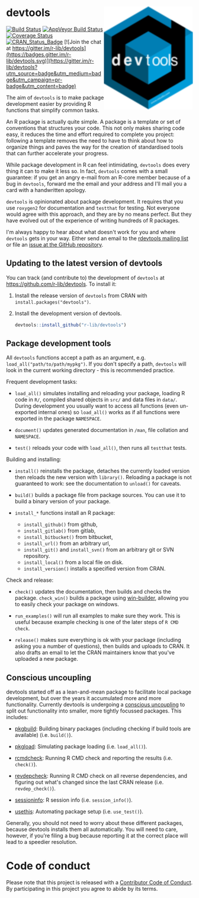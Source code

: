 # devtools <img src="man/figures/logo.svg" align="right" />

[![Build Status](https://travis-ci.org/r-lib/devtools.svg?branch=master)](https://travis-ci.org/r-lib/devtools)
[![AppVeyor Build Status](https://ci.appveyor.com/api/projects/status/github/r-lib/devtools?branch=master&svg=true)](https://ci.appveyor.com/project/hadley/devtools)
[![Coverage Status](https://codecov.io/github/r-lib/devtools/coverage.svg?branch=master)](https://codecov.io/github/r-lib/devtools?branch=master)
[![CRAN_Status_Badge](http://www.r-pkg.org/badges/version/devtools)](https://cran.r-project.org/package=devtools)
[![Join the chat at https://gitter.im/r-lib/devtools](https://badges.gitter.im/r-lib/devtools.svg)](https://gitter.im/r-lib/devtools?utm_source=badge&utm_medium=badge&utm_campaign=pr-badge&utm_content=badge)

The aim of `devtools` is to make package development easier by providing R
functions that simplify common tasks.

An R package is actually quite simple. A package is a template or set of
conventions that structures your code. This not only makes sharing code easy,
it reduces the time and effort required to complete you project: following a
template removes the need to have to think about how to organize things and
paves the way for the creation of standardised tools that can further
accelerate your progress.

While package development in R can feel intimidating, `devtools` does every
thing it can to make it less so. In fact, `devtools` comes with a small
guarantee: if you get an angry e-mail from an R-core member because of a bug in
`devtools`, forward me the email and your address and I'll mail you a card with
a handwritten apology.

`devtools` is opinionated about package development. It requires that you use
`roxygen2` for documentation and `testthat` for testing. Not everyone would
agree with this approach, and they are by no means perfect. But they have
evolved out of the experience of writing hundreds of R packages.

I'm always happy to hear about what doesn't work for you and where `devtools`
gets in your way. Either send an email to the [rdevtools mailing
list](http://groups.google.com/group/rdevtools) or file an [issue at the GitHub
repository](http://github.com/r-lib/devtools/issues).

## Updating to the latest version of devtools

You can track (and contribute to) the development of `devtools` at
https://github.com/r-lib/devtools. To install it:

1. Install the release version of `devtools` from CRAN with
   `install.packages("devtools")`.

2. Install the development version of devtools.

   ```r
   devtools::install_github("r-lib/devtools")
   ```

## Package development tools

All `devtools` functions accept a path as an argument, e.g.
`load_all("path/to/path/mypkg")`. If you don't specify a path, `devtools` will
look in the current working directory - this is recommended practice.

Frequent development tasks:

* `load_all()` simulates installing and reloading your package, loading R code
  in `R/`, compiled shared objects in `src/` and data files in `data/`. During
  development you usually want to access all functions (even un-exported
  internal ones) so `load_all()` works as if all functions were exported in the
  package `NAMESPACE`.

* `document()` updates generated documentation in `/man`, file collation and
  `NAMESPACE`.

* `test()` reloads your code with `load_all()`, then runs all `testthat` tests.

Building and installing:

* `install()` reinstalls the package, detaches the currently loaded version
  then reloads the new version with `library()`. Reloading a package is not
  guaranteed to work: see the documentation to `unload()` for caveats.

* `build()` builds a package file from package sources. You can use it to build
  a binary version of your package.

* `install_*` functions install an R package:
   * `install_github()` from github,
   * `install_gitlab()` from gitlab,
   * `install_bitbucket()` from bitbucket,
   * `install_url()` from an arbitrary url,
   * `install_git()` and `install_svn()` from an arbitrary git or SVN repository.
   * `install_local()` from a local file on disk.
   * `install_version()` installs a specified version from CRAN.

Check and release:

* `check()` updates the documentation, then builds and checks the package.
  `check_win()` builds a package using
  [win-builder](http://win-builder.r-project.org/), allowing you to easily
  check your package on windows.

* `run_examples()` will run all examples to make sure they work. This is useful
  because example checking is one of the later steps of `R CMD check`.

* `release()` makes sure everything is ok with your package (including asking
  you a number of questions), then builds and uploads to CRAN. It also drafts
  an email to let the CRAN maintainers know that you've uploaded a new package.

## Conscious uncoupling

devtools started off as a lean-and-mean package to facilitate local package
development, but over the years it accumulated more and more functionality.
Currently devtools is undergoing a [conscious
uncoupling](https://web.archive.org/web/20140326060230/http://www.goop.com/journal/be/conscious-uncoupling)
to split out functionality into smaller, more tightly focussed packages. This
includes:

* [pkgbuild](https://github.com/r-lib/pkgbuild): Building binary packages
  (including checking if build tools are available) (i.e. `build()`).

* [pkgload](https://github.com/r-lib/pkgload): Simulating package loading (i.e.
  `load_all()`).

* [rcmdcheck](https://github.com/r-lib/rcmdcheck): Running R CMD check and
  reporting the results (i.e. `check()`).

* [revdepcheck](https://github.com/r-lib/revdepcheck): Running R CMD check on
  all reverse dependencies, and figuring out what's changed since the last CRAN
  release (i.e. `revdep_check()`).

* [sessioninfo](https://github.com/r-lib/sessioninfo): R session info (i.e.
  `session_info()`).

* [usethis](https://github.com/r-lib/usethis): Automating package setup (i.e.
  `use_test()`).

Generally, you should not need to worry about these different packages, because
devtools installs them all automatically. You will need to care, however, if
you're filing a bug because reporting it at the correct place will lead to a
speedier resolution.

# Code of conduct

Please note that this project is released with a [Contributor Code of
Conduct](CONDUCT.md). By participating in this project you agree to abide by
its terms.
